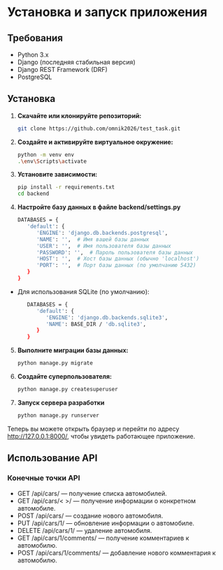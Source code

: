 # Установка и запуск приложения

## Требования

- Python 3.x
- Django (последняя стабильная версия)
- Django REST Framework (DRF)
- PostgreSQL

## Установка

1. **Скачайте или клонируйте репозиторий:**

   ```bash
   git clone https://github.com/omnik2026/test_task.git

2. **Создайте и активируйте виртуальное окружение:**

   ```bash
   python -m venv env
   .\env\Scripts\activate

3. **Установите зависимости:**

   ```bash
   pip install -r requirements.txt
   cd backend
   
1. **Настройте базу данных в файле backend/settings.py**

   ```bash
   DATABASES = {
      'default': {
         'ENGINE': 'django.db.backends.postgresql',
         'NAME': '',  # Имя вашей базы данных
         'USER': '',  # Имя пользователя базы данных
         'PASSWORD': '',  # Пароль пользователя базы данных
         'HOST': '',  # Хост базы данных (обычно 'localhost')
         'PORT': '',  # Порт базы данных (по умолчанию 5432)
      }
   }

- Для использования SQLite (по умолчанию):

   ```bash
      DATABASES = {
         'default': {
            'ENGINE': 'django.db.backends.sqlite3',
            'NAME': BASE_DIR / 'db.sqlite3',
         }
      }

5. **Выполните миграции базы данных:**
   ```bash
   python manage.py migrate

6. **Создайте суперпользователя:**
   ```bash
   python manage.py createsuperuser

7. **Запуск сервера разработки**

   ```bash
   python manage.py runserver

Теперь вы можете открыть браузер и перейти по адресу http://127.0.0.1:8000/, чтобы увидеть работающее приложение.


## **Использование API**

### Конечные точки API
- GET /api/cars/ — получение списка автомобилей.
- GET /api/cars/< >/ — получение информации о конкретном автомобиле.
- POST /api/cars/ — создание нового автомобиля.
- PUT /api/cars/1/ — обновление информации о автомобиле.
- DELETE /api/cars/1/ — удаление автомобиля.
- GET /api/cars/1/comments/ — получение комментариев к автомобилю.
- POST /api/cars/1/comments/ — добавление нового комментария к автомобилю.



